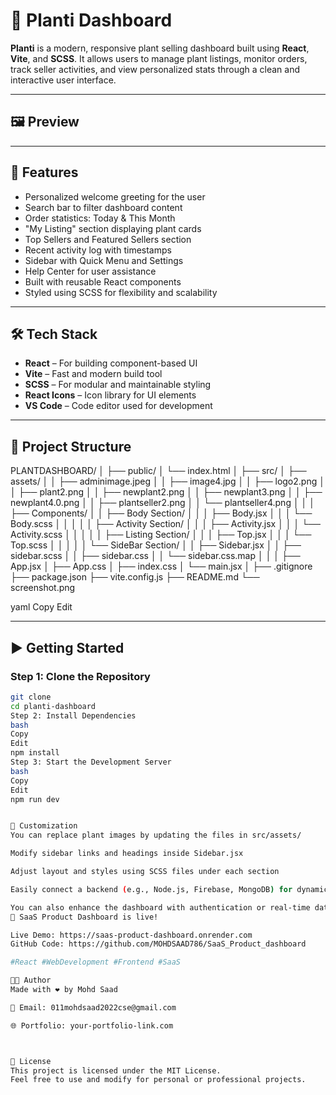 # 🌿 Planti Dashboard

**Planti** is a modern, responsive plant selling dashboard built using **React**, **Vite**, and **SCSS**. It allows users to manage plant listings, monitor orders, track seller activities, and view personalized stats through a clean and interactive user interface.

---

## 🖼️ Preview



---

## 🚀 Features

- Personalized welcome greeting for the user
- Search bar to filter dashboard content
- Order statistics: Today & This Month
- "My Listing" section displaying plant cards
- Top Sellers and Featured Sellers section
- Recent activity log with timestamps
- Sidebar with Quick Menu and Settings
- Help Center for user assistance
- Built with reusable React components
- Styled using SCSS for flexibility and scalability

---

## 🛠️ Tech Stack

- **React** – For building component-based UI
- **Vite** – Fast and modern build tool
- **SCSS** – For modular and maintainable styling
- **React Icons** – Icon library for UI elements
- **VS Code** – Code editor used for development

---

## 📁 Project Structure

PLANTDASHBOARD/
│
├── public/
│ └── index.html
│
├── src/
│ ├── assets/
│ │ ├── adminimage.jpeg
│ │ ├── image4.jpg
│ │ ├── logo2.png
│ │ ├── plant2.png
│ │ ├── newplant2.png
│ │ ├── newplant3.png
│ │ ├── newplant4.0.png
│ │ ├── plantseller2.png
│ │ └── plantseller4.png
│ │
│ ├── Components/
│ │ ├── Body Section/
│ │ │ ├── Body.jsx
│ │ │ └── Body.scss
│ │ │
│ │ ├── Activity Section/
│ │ │ ├── Activity.jsx
│ │ │ └── Activity.scss
│ │ │
│ │ ├── Listing Section/
│ │ │ ├── Top.jsx
│ │ │ └── Top.scss
│ │ │
│ │ └── SideBar Section/
│ │ ├── Sidebar.jsx
│ │ ├── sidebar.scss
│ │ ├── sidebar.css
│ │ └── sidebar.css.map
│ │
│ ├── App.jsx
│ ├── App.css
│ ├── index.css
│ └── main.jsx
│
├── .gitignore
├── package.json
├── vite.config.js
├── README.md
└── screenshot.png

yaml
Copy
Edit

---

## ▶️ Getting Started

### Step 1: Clone the Repository

```bash
git clone 
cd planti-dashboard
Step 2: Install Dependencies
bash
Copy
Edit
npm install
Step 3: Start the Development Server
bash
Copy
Edit
npm run dev


🧩 Customization
You can replace plant images by updating the files in src/assets/

Modify sidebar links and headings inside Sidebar.jsx

Adjust layout and styles using SCSS files under each section

Easily connect a backend (e.g., Node.js, Firebase, MongoDB) for dynamic data

You can also enhance the dashboard with authentication or real-time data updates
🚀 SaaS Product Dashboard is live!

Live Demo: https://saas-product-dashboard.onrender.com  
GitHub Code: https://github.com/MOHDSAAD786/SaaS_Product_dashboard

#React #WebDevelopment #Frontend #SaaS

👨‍💻 Author
Made with ❤️ by Mohd Saad

📧 Email: 011mohdsaad2022cse@gmail.com

🌐 Portfolio: your-portfolio-link.com



📄 License
This project is licensed under the MIT License.
Feel free to use and modify for personal or professional projects.

